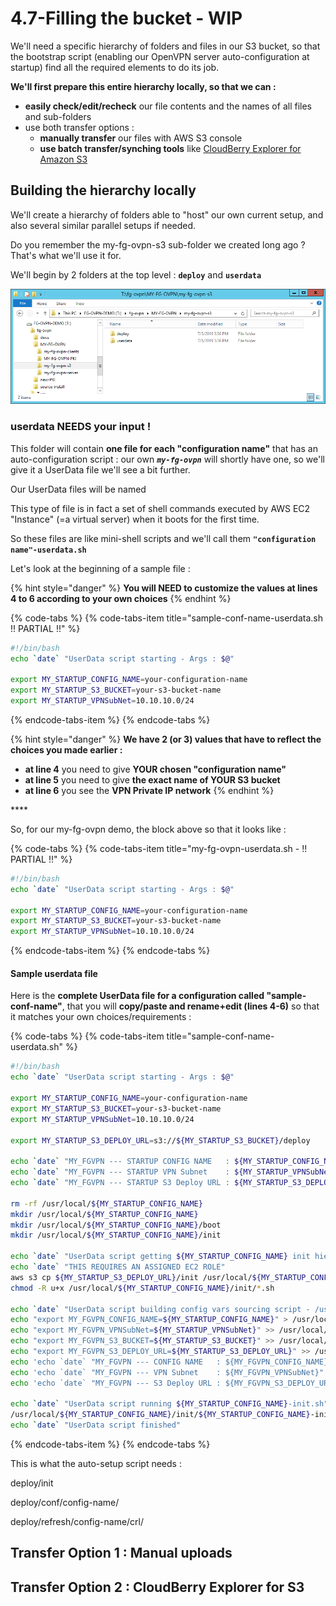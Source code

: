 # 4.7-Filling the bucket - WIP

We'll need a specific hierarchy of folders and files in our S3 bucket, so that the bootstrap script \(enabling our OpenVPN server auto-configuration at startup\) find all the required elements to do its job.

**We'll first prepare this entire hierarchy locally, so that we can :**

* **easily check/edit/recheck** our file contents and the names of all files and sub-folders
* use both transfer options :
  * **manually transfer** our files with AWS S3 console
  * **use batch transfer/synching tools** like [CloudBerry Explorer for Amazon S3](../proposed-solution/tools.md#cloudberry-explorer-for-amazon-s3-free-version)

## Building the hierarchy locally

We'll create a hierarchy of folders able to "host" our own current setup, and also several similar parallel setups if needed.

Do you remember the my-fg-ovpn-s3 sub-folder we created long ago ? That's what we'll use it for.

We'll begin by 2 folders at the top level : **`deploy`** and **`userdata`**

![](../.gitbook/assets/image%20%284%29.png)

### userdata NEEDS your input !

This folder will contain **one file for each "configuration name"** that has an auto-configuration script : our own _**`my-fg-ovpn`**_ will shortly have one, so we'll give it a UserData file we'll see a bit further.

Our UserData files will be named 

This type of file is in fact a set of shell commands executed by AWS EC2 "Instance" \(=a virtual server\) when it  boots for the first time.

So these files are like mini-shell scripts and we'll call them **`"configuration name"-userdata.sh`**

Let's look at the beginning of a sample file :

{% hint style="danger" %}
**You will NEED to customize the values at lines 4 to 6 according to your own choices**
{% endhint %}

{% code-tabs %}
{% code-tabs-item title="sample-conf-name-userdata.sh !! PARTIAL !!" %}
```bash
#!/bin/bash
echo `date` "UserData script starting - Args : $@"

export MY_STARTUP_CONFIG_NAME=your-configuration-name
export MY_STARTUP_S3_BUCKET=your-s3-bucket-name
export MY_STARTUP_VPNSubNet=10.10.10.0/24

```
{% endcode-tabs-item %}
{% endcode-tabs %}

{% hint style="danger" %}
**We have 2 \(or 3\) values that have to reflect the choices you made earlier :**

* **at line 4** you need to give **YOUR chosen "configuration name"**
* **at line 5** you need to give **the exact name of YOUR S3 bucket**
* **at line 6** you see the **VPN Private IP network**
{% endhint %}

\*\*\*\*







So, for our my-fg-ovpn demo, the block above so that it looks like :

{% code-tabs %}
{% code-tabs-item title="my-fg-ovpn-userdata.sh - !! PARTIAL !!" %}
```bash
#!/bin/bash
echo `date` "UserData script starting - Args : $@"

export MY_STARTUP_CONFIG_NAME=your-configuration-name
export MY_STARTUP_S3_BUCKET=your-s3-bucket-name
export MY_STARTUP_VPNSubNet=10.10.10.0/24

```
{% endcode-tabs-item %}
{% endcode-tabs %}



#### Sample userdata file

Here is the **complete UserData file for a configuration called "sample-conf-name"**, that you will **copy/paste and rename+edit \(lines 4-6\)** so that it matches your own choices/requirements :

{% code-tabs %}
{% code-tabs-item title="sample-conf-name-userdata.sh" %}
```bash
#!/bin/bash
echo `date` "UserData script starting - Args : $@"

export MY_STARTUP_CONFIG_NAME=your-configuration-name
export MY_STARTUP_S3_BUCKET=your-s3-bucket-name
export MY_STARTUP_VPNSubNet=10.10.10.0/24

export MY_STARTUP_S3_DEPLOY_URL=s3://${MY_STARTUP_S3_BUCKET}/deploy

echo `date` "MY_FGVPN --- STARTUP CONFIG NAME   : ${MY_STARTUP_CONFIG_NAME}"
echo `date` "MY_FGVPN --- STARTUP VPN Subnet    : ${MY_STARTUP_VPNSubNet}"
echo `date` "MY_FGVPN --- STARTUP S3 Deploy URL : ${MY_STARTUP_S3_DEPLOY_URL}"

rm -rf /usr/local/${MY_STARTUP_CONFIG_NAME}
mkdir /usr/local/${MY_STARTUP_CONFIG_NAME}
mkdir /usr/local/${MY_STARTUP_CONFIG_NAME}/boot
mkdir /usr/local/${MY_STARTUP_CONFIG_NAME}/init

echo `date` "UserData script getting ${MY_STARTUP_CONFIG_NAME} init hierarchy from ${MY_FGVPN_S3_BUCKET} S3 bucket (from /deploy/init)"
echo `date` "THIS REQUIRES AN ASSIGNED EC2 ROLE"
aws s3 cp ${MY_STARTUP_S3_DEPLOY_URL}/init /usr/local/${MY_STARTUP_CONFIG_NAME}/init --recursive
chmod -R u+x /usr/local/${MY_STARTUP_CONFIG_NAME}/init/*.sh

echo `date` "UserData script building config vars sourcing script - /usr/local/${MY_STARTUP_CONFIG_NAME}/conf-specs"
echo "export MY_FGVPN_CONFIG_NAME=${MY_STARTUP_CONFIG_NAME}" > /usr/local/${MY_STARTUP_CONFIG_NAME}/conf-specs
echo "export MY_FGVPN_VPNSubNet=${MY_STARTUP_VPNSubNet}" >> /usr/local/${MY_STARTUP_CONFIG_NAME}/conf-specs
echo "export MY_FGVPN_S3_BUCKET=${MY_STARTUP_S3_BUCKET}" >> /usr/local/${MY_STARTUP_CONFIG_NAME}/conf-specs
echo "export MY_FGVPN_S3_DEPLOY_URL=${MY_STARTUP_S3_DEPLOY_URL}" >> /usr/local/${MY_STARTUP_CONFIG_NAME}/conf-specs
echo 'echo `date` "MY_FGVPN --- CONFIG NAME   : ${MY_FGVPN_CONFIG_NAME}"' >> /usr/local/${MY_STARTUP_CONFIG_NAME}/conf-specs
echo 'echo `date` "MY_FGVPN --- VPN Subnet    : ${MY_FGVPN_VPNSubNet}"' >> /usr/local/${MY_STARTUP_CONFIG_NAME}/conf-specs
echo 'echo `date` "MY_FGVPN --- S3 Deploy URL : ${MY_FGVPN_S3_DEPLOY_URL}"' >> /usr/local/${MY_STARTUP_CONFIG_NAME}/conf-specs

echo `date` "UserData script running ${MY_STARTUP_CONFIG_NAME}-init.sh"
/usr/local/${MY_STARTUP_CONFIG_NAME}/init/${MY_STARTUP_CONFIG_NAME}-init.sh
echo `date` "UserData script finished"
```
{% endcode-tabs-item %}
{% endcode-tabs %}



This is what the auto-setup script needs :

deploy/init

deploy/conf/config-name/

deploy/refresh/config-name/crl/







## Transfer Option 1 : Manual uploads



## Transfer Option 2 : CloudBerry Explorer for S3



